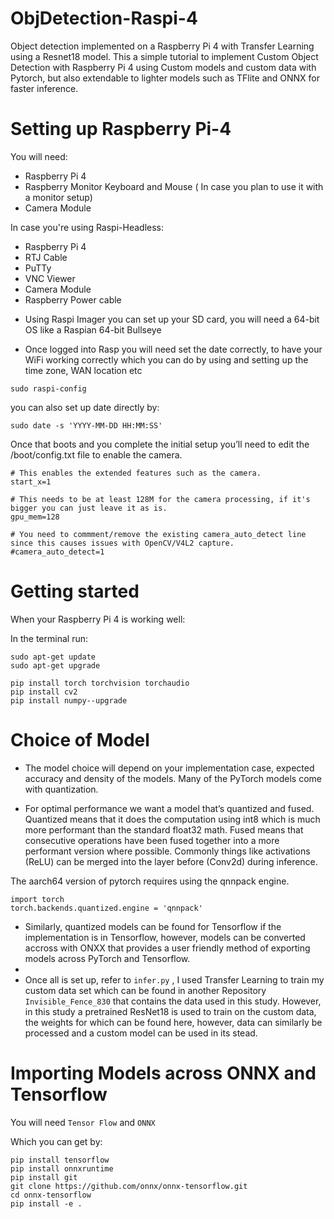 # ObjDetection-Raspi-4

Object detection implemented on a Raspberry Pi 4 with Transfer Learning using a Resnet18 model.
This a simple tutorial to implement Custom Object Detection with Raspberry Pi 4 using Custom models and custom data with Pytorch, but also extendable to lighter models such as TFlite and ONNX for faster inference.

# Setting up Raspberry Pi-4

You will need:

- Raspberry Pi 4
- Raspberry Monitor Keyboard and Mouse ( In case you plan to use it with a monitor setup)
- Camera Module

In case you're using Raspi-Headless:
- Raspberry Pi 4
- RTJ Cable 
- PuTTy
- VNC Viewer
- Camera Module
- Raspberry Power cable 

* Using Raspi Imager you can set up your SD card, you will need a 64-bit OS like a Raspian 64-bit Bullseye

* Once logged into Rasp you will need set the date correctly, to have your WiFi working correctly which you can do by using and setting up the time zone, WAN location etc
```
sudo raspi-config
```
you can also set up date directly by:

```
sudo date -s 'YYYY-MM-DD HH:MM:SS'
```

Once that boots and you complete the initial setup you’ll need to edit the /boot/config.txt file to enable the camera.

```
# This enables the extended features such as the camera.
start_x=1

# This needs to be at least 128M for the camera processing, if it's bigger you can just leave it as is.
gpu_mem=128

# You need to commment/remove the existing camera_auto_detect line since this causes issues with OpenCV/V4L2 capture.
#camera_auto_detect=1
```

# Getting started

When your Raspberry Pi 4 is working well:

In the terminal run:

```
sudo apt-get update
sudo apt-get upgrade

pip install torch torchvision torchaudio
pip install cv2 
pip install numpy--upgrade

```

# Choice of Model

* The model choice will depend on your implementation case, expected accuracy and density of the models. Many of the PyTorch models come with quantization.

* For optimal performance we want a model that’s quantized and fused. Quantized means that it does the computation using int8 which is much more performant than the standard float32 math. Fused means that consecutive operations have been fused together into a more performant version where possible. Commonly things like activations (ReLU) can be merged into the layer before (Conv2d) during inference.

The aarch64 version of pytorch requires using the qnnpack engine.
```
import torch
torch.backends.quantized.engine = 'qnnpack'
```

* Similarly, quantized models can be found for Tensorflow if the implementation is in Tensorflow, however, models can be converted accross with ONXX that provides a user friendly method of exporting models across PyTorch and Tensorflow. 
* 
* Once all is set up, refer to ```infer.py``` , I used Transfer Learning to train my custom data set which can be found in another Repository ```Invisible_Fence_830``` that contains the data used in this study. However, in this study a pretrained ResNet18 is used to train on the custom data, the weights for which can be found here, however, data can similarly be processed and a custom model can be used in its stead. 

# Importing Models across ONNX and Tensorflow

You will need ```Tensor Flow``` and ```ONNX```

Which you can get by:

```
pip install tensorflow
pip install onnxruntime
pip install git
git clone https://github.com/onnx/onnx-tensorflow.git
cd onnx-tensorflow
pip install -e .

```

